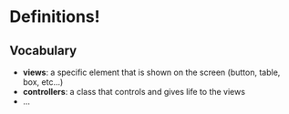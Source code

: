 # Definitions!
## Vocabulary
- **views**: a specific element that is shown on the screen (button, table, box, etc...)
- **controllers**: a class that controls and gives life to the views
- ...